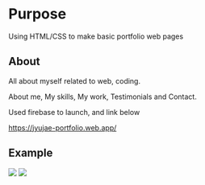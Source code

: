 # Purpose

Using HTML/CSS to make basic portfolio web pages

## About

All about myself related to web, coding.

About me, My skills, My work, Testimonials and Contact.

Used firebase to launch, and link below

https://jyujae-portfolio.web.app/


## Example

<img src="https://user-images.githubusercontent.com/96777346/174056690-073e00ae-32fc-4925-b286-ac3e60762bba.PNG">

<img src="https://user-images.githubusercontent.com/96777346/174056737-e2482fbf-0af2-4319-a22f-c89d934254bb.PNG">
